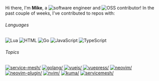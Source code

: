 Hi there, I'm **Mike**, a ![software engineer](https://img.shields.io/static/v1?style=flat-square&label=&message=software%20engineer&color=navy) and ![OSS contributor](https://img.shields.io/static/v1?style=flat-square&label=&message=OSS%20contributor&color=navy)! In the past couple of weeks, I've contributed to repos with:

###### Languages

![Lua](https://img.shields.io/static/v1?logo=Lua&logoColor=%23fff&style=flat-square&label=&message=Lua&color=%23000080) ![HTML](https://img.shields.io/static/v1?logo=HTML&logoColor=%23fff&style=flat-square&label=&message=HTML&color=%23e34c26) ![Go](https://img.shields.io/static/v1?logo=Go&logoColor=%23fff&style=flat-square&label=&message=Go&color=%2300ADD8) ![JavaScript](https://img.shields.io/static/v1?logo=JavaScript&logoColor=%23333&style=flat-square&label=&message=JavaScript&color=%23f1e05a) ![TypeScript](https://img.shields.io/static/v1?logo=TypeScript&logoColor=%23fff&style=flat-square&label=&message=TypeScript&color=%232b7489)

###### Topics

<a href="https://github.com/topics/service-mesh"><img src="https://img.shields.io/static/v1?style=flat-square&label=&message=service-mesh&color=blue" alt=service-mesh/></a> <a href="https://github.com/topics/golang"><img src="https://img.shields.io/static/v1?style=flat-square&label=&message=golang&color=blue" alt=golang/></a> <a href="https://github.com/topics/vuejs"><img src="https://img.shields.io/static/v1?style=flat-square&label=&message=vuejs&color=blue" alt=vuejs/></a> <a href="https://github.com/topics/vuepress"><img src="https://img.shields.io/static/v1?style=flat-square&label=&message=vuepress&color=blue" alt=vuepress/></a> <a href="https://github.com/topics/neovim"><img src="https://img.shields.io/static/v1?style=flat-square&label=&message=neovim&color=blue" alt=neovim/></a> <a href="https://github.com/topics/neovim-plugin"><img src="https://img.shields.io/static/v1?style=flat-square&label=&message=neovim-plugin&color=blue" alt=neovim-plugin/></a> <a href="https://github.com/topics/nvim"><img src="https://img.shields.io/static/v1?style=flat-square&label=&message=nvim&color=blue" alt=nvim/></a> <a href="https://github.com/topics/kuma"><img src="https://img.shields.io/static/v1?style=flat-square&label=&message=kuma&color=blue" alt=kuma/></a> <a href="https://github.com/topics/servicemesh"><img src="https://img.shields.io/static/v1?style=flat-square&label=&message=servicemesh&color=blue" alt=servicemesh/></a>
